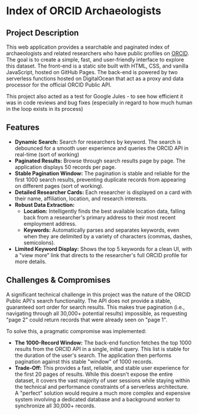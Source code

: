 # Index of ORCID Archaeologists

## Project Description

This web application provides a searchable and paginated index of archaeologists and related researchers who have public profiles on [ORCID](https://orcid.org/). The goal is to create a simple, fast, and user-friendly interface to explore this dataset. The front-end is a static site built with HTML, CSS, and vanilla JavaScript, hosted on GitHub Pages. The back-end is powered by two serverless functions hosted on DigitalOcean that act as a proxy and data processor for the official ORCID Public API.

This project also acted as a test for Google Jules - to see how efficient it was in code reviews and bug fixes (especially in regard to how much human in the loop exists in its process)

## Features

*   **Dynamic Search:** Search for researchers by keyword. The search is debounced for a smooth user experience and queries the ORCID API in real-time (sort of working)
*   **Paginated Results:** Browse through search results page by page. The application displays 50 records per page.
*   **Stable Pagination Window:** The pagination is stable and reliable for the first 1000 search results, preventing duplicate records from appearing on different pages (sort of working).
*   **Detailed Researcher Cards:** Each researcher is displayed on a card with their name, affiliation, location, and research interests.
*   **Robust Data Extraction:**
    *   **Location:** Intelligently finds the best available location data, falling back from a researcher's primary address to their most recent employment address.
    *   **Keywords:** Automatically parses and separates keywords, even when they are delimited by a variety of characters (commas, dashes, semicolons).
*   **Limited Keyword Display:** Shows the top 5 keywords for a clean UI, with a "view more" link that directs to the researcher's full ORCID profile for more details.

## Challenges & Compromises

A significant technical challenge in this project was the nature of the ORCID Public API's search functionality. The API does not provide a stable, guaranteed sort order for search results. This makes true pagination (i.e., navigating through all 30,000+ potential results) impossible, as requesting "page 2" could return records that were already seen on "page 1".

To solve this, a pragmatic compromise was implemented:

*   **The 1000-Record Window:** The back-end function fetches the top 1000 results from the ORCID API in a single, initial query. This list is stable for the duration of the user's search. The application then performs pagination against this stable "window" of 1000 records.
*   **Trade-Off:** This provides a fast, reliable, and stable user experience for the first 20 pages of results. While this doesn't expose the entire dataset, it covers the vast majority of user sessions while staying within the technical and performance constraints of a serverless architecture. A "perfect" solution would require a much more complex and expensive system involving a dedicated database and a background worker to synchronize all 30,000+ records.
